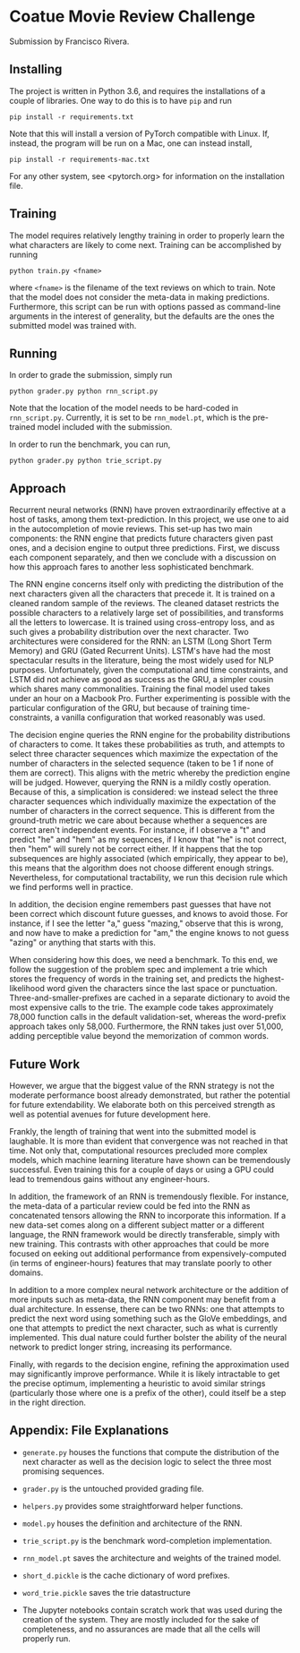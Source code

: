 Coatue Movie Review Challenge
=============================

Submission by Francisco Rivera.

Installing
----------

The project is written in Python 3.6, and requires the installations of a couple
of libraries. One way to do this is to have `pip` and run

```
pip install -r requirements.txt
```
Note that this will install a version of PyTorch compatible with Linux. If,
instead, the program will be run on a Mac, one can instead install,

```
pip install -r requirements-mac.txt
```
For any other system, see <pytorch.org> for information on the installation
file.

Training
--------

The model requires relatively lengthy training in order to properly learn the
what characters are likely to come next. Training can be accomplished by running

```
python train.py <fname>
```

where `<fname>` is the filename of the text reviews on which to train. Note that
the model does not consider the meta-data in making predictions. Furthermore,
this script can be run with options passed as command-line arguments in the
interest of generality, but the defaults are the ones the submitted model was
trained with.


Running
-------

In order to grade the submission, simply run

```
python grader.py python rnn_script.py
```

Note that the location of the model needs to be hard-coded in `rnn_script.py`.
Currently, it is set to be `rnn_model.pt`, which is the pre-trained model
included with the submission.

In order to run the benchmark, you can run,

```
python grader.py python trie_script.py
```

Approach
--------

Recurrent neural networks (RNN) have proven extraordinarily effective at a host
of tasks, among them text-prediction. In this project, we use one to aid in the
autocompletion of movie reviews. This set-up has two main components: the RNN
engine that predicts future characters given past ones, and a decision engine to
output three predictions. First, we discuss each component separately, and then
we conclude with a discussion on how this approach fares to another less
sophisticated benchmark.

The RNN engine concerns itself only with predicting the distribution of the next
characters given all the characters that precede it. It is trained on a cleaned
random sample of the reviews. The cleaned dataset restricts the possible
characters to a relatively large set of possibilities, and transforms all the
letters to lowercase. It is trained using cross-entropy loss, and as such gives
a probability distribution over the next character. Two architectures were
considered for the RNN: an LSTM (Long Short Term Memory) and GRU (Gated
Recurrent Units). LSTM's have had the most spectacular results in the
literature, being the most widely used for NLP purposes. Unfortunately, given
the computational and time constraints, and LSTM did not achieve as good as
success as the GRU, a simpler cousin which shares many commonalities. Training
the final model used takes under an hour on a Macbook Pro. Further experimenting
is possible with the particular configuration of the GRU, but because of
training time-constraints, a vanilla configuration that worked reasonably was
used.

The decision engine queries the RNN engine for the probability distributions of
characters to come. It takes these probabilities as truth, and attempts to
select three character sequences which maximize the expectation of the number of
characters in the selected sequence (taken to be 1 if none of them are correct).
This aligns with the metric whereby the prediction engine will be judged.
However, querying the RNN is a mildly costly operation. Because of this, a
simplication is considered: we instead select the three character sequences
which individually maximize the expectation of the number of characters in the
correct sequence. This is different from the ground-truth metric we care about
because whether a sequences are correct aren't independent events. For instance,
if I observe a "t" and predict "he" and "hem" as my sequences, if I know that
"he" is not correct, then "hem" will surely not be correct either. If it happens
that the top subsequences are highly associated (which empirically, they appear
to be), this means that the algorithm does not choose different enough strings.
Nevertheless, for computational tractability, we run this decision rule which we
find performs well in practice.

In addition, the decision engine remembers past guesses that have not been
correct which discount future guesses, and knows to avoid those. For instance,
if I see the letter "a," guess "mazing," observe that this is wrong, and now
have to make a prediction for "am," the engine knows to not guess "azing" or
anything that starts with this.

When considering how this does, we need a benchmark. To this end, we follow the
suggestion of the problem spec and implement a trie which stores the frequency
of words in the training set, and predicts the highest-likelihood word given the
characters since the last space or punctuation. Three-and-smaller-prefixes are
cached in a separate dictionary to avoid the most expensive calls to the trie.
The example code takes approximately 78,000 function calls in the default
validation-set, whereas the word-prefix approach takes only 58,000. Furthermore,
the RNN takes just over 51,000, adding perceptible value beyond the memorization
of common words.

Future Work
-----------

However, we argue that the biggest value of the RNN strategy is not the
moderate performance boost already demonstrated, but rather the potential for
future extendability. We elaborate both on this perceived strength as well as
potential avenues for future development here.

Frankly, the length of training that went into the submitted model is laughable.
It is more than evident that convergence was not reached in that time. Not only
that, computational resources precluded more complex models, which machine
learning literature have shown can be tremendously successful.  Even training
this for a couple of days or using a GPU could lead to tremendous gains without
any engineer-hours.

In addition, the framework of an RNN is tremendously flexible. For instance, the
meta-data of a particular review could be fed into the RNN as concatenated
tensors allowing the RNN to incorporate this information. If a new data-set
comes along on a different subject matter or a different language, the RNN
framework would be directly transferable, simply with new training. This
contrasts with other approaches that could be more focused on eeking out
additional performance from expensively-computed (in terms of engineer-hours)
features that may translate poorly to other domains.

In addition to a more complex neural network architecture or the addition of
more inputs such as meta-data, the RNN component may benefit from a dual
architecture. In essense, there can be two RNNs: one that attempts to predict
the next word using something such as the GloVe embeddings, and one that
attempts to predict the next character, such as what is currently implemented.
This dual nature could further bolster the ability of the neural network to
predict longer string, increasing its performance.

Finally, with regards to the decision engine, refining the approximation used
may significantly improve performance. While it is likely intractable to get the
precise optimum, implementing a heuristic to avoid similar strings (particularly
those where one is a prefix of the other), could itself be a step in the right
direction. 

Appendix: File Explanations
---------------------------
- `generate.py` houses the functions that compute the distribution of the next
  character as well as the decision logic to select the three most promising
  sequences.

- `grader.py` is the untouched provided grading file.

- `helpers.py` provides some straightforward helper functions.

- `model.py` houses the definition and architecture of the RNN.

- `trie_script.py` is the benchmark word-completion implementation.

- `rnn_model.pt` saves the architecture and weights of the trained model.

- `short_d.pickle` is the cache dictionary of word prefixes.

- `word_trie.pickle` saves the trie datastructure 

- The Jupyter notebooks contain scratch work that was used during the creation
  of the system. They are mostly included for the sake of completeness, and no
  assurances are made that all the cells will properly run.

